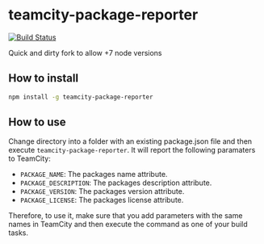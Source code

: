 # teamcity-package-reporter

[![Build Status](https://travis-ci.org/stevie6410/teamcity-package-params.svg?branch=master)](https://travis-ci.org/stevie6410/teamcity-package-params.svg?branch=master)

Quick and dirty fork to allow +7 node versions

## How to install

```bash
npm install -g teamcity-package-reporter
```

## How to use

Change directory into a folder with an existing package.json file and then execute `teamcity-package-reporter`. It will report the following paramaters to TeamCity:

* `PACKAGE_NAME`: The packages name attribute.
* `PACKAGE_DESCRIPTION`: The packages description attribute.
* `PACKAGE_VERSION`: The packages version attribute.
* `PACKAGE_LICENSE`: The packages license attribute.

Therefore, to use it, make sure that you add parameters with the same names in TeamCity and then execute the command as one of your build tasks.
